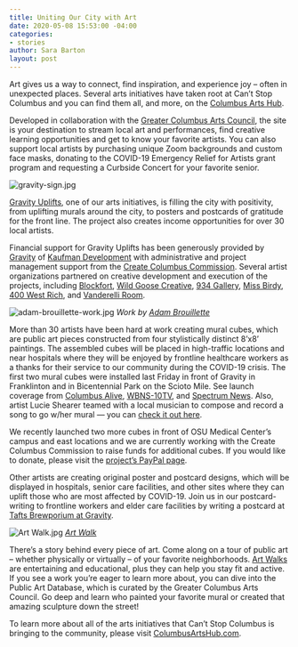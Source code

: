 ```yaml
---
title: Uniting Our City with Art
date: 2020-05-08 15:53:00 -04:00
categories:
- stories
author: Sara Barton
layout: post
---
```


Art gives us a way to connect, find inspiration, and experience joy – often in unexpected places. Several arts initiatives have taken root at Can’t Stop Columbus and you can find them all, and more, on the [Columbus Arts Hub](https://www.cbusartshub.com/).

Developed in collaboration with the [Greater Columbus Arts Council](https://www.gcac.org/), the site is your destination to stream local art and performances, find creative learning opportunities and get to know your favorite artists. You can also support local artists by purchasing unique Zoom backgrounds and custom face masks, donating to the COVID-19 Emergency Relief for Artists grant program and requesting a Curbside Concert for your favorite senior.

![gravity-sign.jpg](/uploads/gravity-sign.jpg)

[Gravity Uplifts](https://www.cbusartshub.com/home/gravityuplifts/), one of our arts initiatives, is filling the city with positivity, from uplifting murals around the city, to posters and postcards of gratitude for the front line. The project also creates income opportunities for over 30 local artists.

Financial support for Gravity Uplifts has been generously provided by [Gravity](https://gravityproject.com/) of [Kaufman Development](https://livekaufman.com/) with administrative and project management support from the [Create Columbus Commission](https://createcolumb.us/). Several artist organizations partnered on creative development and execution of the projects, including [Blockfort](https://www.blockfortcolumbus.com/), [Wild Goose Creative](https://www.wildgoosecreative.com/), [934 Gallery](http://www.934.gallery/), [Miss Birdy](https://www.instagram.com/miss.birdy/), [400 West Rich](https://400westrich.com/), and [Vanderelli Room](https://www.thevanderelliroom.com/).

![adam-brouillette-work.jpg](/uploads/adam-brouillette-work.jpg)
_Work by [Adam Brouillette](https://www.instagram.com/adambrouillette/)_

More than 30 artists have been hard at work creating mural cubes, which are public art pieces constructed from four stylistically distinct 8’x8’ paintings. The assembled cubes will be placed in high-traffic locations and near hospitals where they will be enjoyed by frontline healthcare workers as a thanks for their service to our community during the COVID-19 crisis. The first two mural cubes were installed last Friday in front of Gravity in Franklinton and in Bicentennial Park on the Scioto Mile. See launch coverage from [Columbus Alive](https://www.columbusalive.com/entertainment/20200505/muralists-embrace-power-of-art-to-uplift), [WBNS-10TV](https://www.10tv.com/article/columbus-artists-keep-creative-juices-flowing-during-pandemic-2020-apr), and [Spectrum News](https://spectrumnews1.com/oh/columbus/news/2020/05/04/central-ohio-artists-join-forces-to-uplift-community). Also, artist  Lucie Shearer teamed with a local musician to compose and record a song to go w/her mural — you can [check it out here](https://lucieshearer.com/cantstopcbus/).

We recently launched two more cubes in front of OSU Medical Center’s campus and east locations and we are currently working with the Create Columbus Commission to raise funds for additional cubes. If you would like to donate, please visit the [project’s PayPal page](https://www.paypal.com/cgi-bin/webscr?cmd=_s-xclick&hosted_button_id=ZM592ZR9PWFNC&source=url).

Other artists are creating original poster and postcard designs, which will be displayed in hospitals, senior care facilities, and other sites where they can uplift those who are most affected by COVID-19. Join us in our postcard-writing to frontline workers and elder care facilities by writing a postcard at [Tafts Brewporium at Gravity](http://taftsbeer.com/ordertaftscolumbus/).

![Art Walk.jpg](/uploads/Art%20Walk.jpg)
_[Art Walk](https://www.instagram.com/franklintonartwalk/)_

There’s a story behind every piece of art. Come along on a tour of public art – whether physically or virtually – of your favorite neighborhoods. [Art Walks](https://www.cbusartshub.com/home/art-walks/) are entertaining and educational, plus they can help you stay fit and active. If you see a work you’re eager to learn more about, you can dive into the Public Art Database, which is curated by the Greater Columbus Arts Council. Go deep and learn who painted your favorite mural or created that amazing sculpture down the street!

To learn more about all of the arts initiatives that Can’t Stop Columbus is bringing to the community, please visit [ColumbusArtsHub.com](https://www.cbusartshub.com/).
